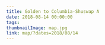 ```yaml
---
title: Golden to Columbia-Shuswap A
date: 2018-08-14 00:00:00
tags:
thumbnailImage: map.jpg
link: map/?dates=2018/08/14
---
```

<!-- excerpt -->
